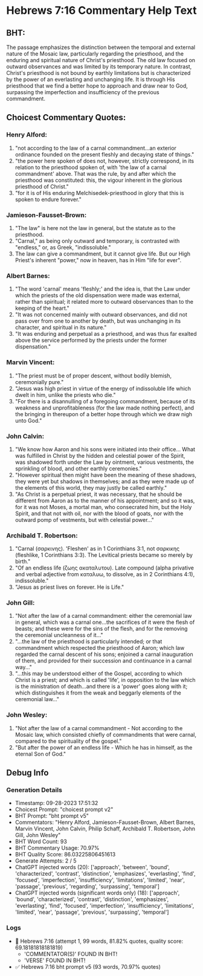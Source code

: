 # Hebrews 7:16 Commentary Help Text

## BHT:
The passage emphasizes the distinction between the temporal and external nature of the Mosaic law, particularly regarding the priesthood, and the enduring and spiritual nature of Christ's priesthood. The old law focused on outward observances and was limited by its temporary nature. In contrast, Christ's priesthood is not bound by earthly limitations but is characterized by the power of an everlasting and unchanging life. It is through His priesthood that we find a better hope to approach and draw near to God, surpassing the imperfection and insufficiency of the previous commandment.

## Choicest Commentary Quotes:
### Henry Alford:
1. "not according to the law of a carnal commandment...an exterior ordinance founded on the present fleshly and decaying state of things." 
2. "the power here spoken of does not, however, strictly correspond, in its relation to the priesthood spoken of, with 'the law of a carnal commandment' above. That was the rule, by and after which the priesthood was constituted: this, the vigour inherent in the glorious priesthood of Christ."
3. "for it is of His enduring Melchisedek-priesthood in glory that this is spoken to endure forever."

### Jamieson-Fausset-Brown:
1. "The law" is here not the law in general, but the statute as to the priesthood.
2. "Carnal," as being only outward and temporary, is contrasted with "endless," or, as Greek, "indissoluble."
3. The law can give a commandment, but it cannot give life. But our High Priest's inherent "power," now in heaven, has in Him "life for ever".

### Albert Barnes:
1. "The word 'carnal' means 'fleshly;' and the idea is, that the Law under which the priests of the old dispensation were made was external, rather than spiritual; it related more to outward observances than to the keeping of the heart."
2. "It was not concerned mainly with outward observances, and did not pass over from one to another by death, but was unchanging in its character, and spiritual in its nature."
3. "It was enduring and perpetual as a priesthood, and was thus far exalted above the service performed by the priests under the former dispensation."

### Marvin Vincent:
1. "The priest must be of proper descent, without bodily blemish, ceremonially pure."
2. "Jesus was high priest in virtue of the energy of indissoluble life which dwelt in him, unlike the priests who die."
3. "For there is a disannulling of a foregoing commandment, because of its weakness and unprofitableness (for the law made nothing perfect), and the bringing in thereupon of a better hope through which we draw nigh unto God."

### John Calvin:
1. "We know how Aaron and his sons were initiated into their office... What was fulfilled in Christ by the hidden and celestial power of the Spirit, was shadowed forth under the Law by ointment, various vestments, the sprinkling of blood, and other earthly ceremonies." 
2. "However spiritual then might have been the meaning of these shadows, they were yet but shadows in themselves; and as they were made up of the elements of this world, they may justly be called earthly."
3. "As Christ is a perpetual priest, it was necessary, that he should be different from Aaron as to the manner of his appointment; and so it was, for it was not Moses, a mortal man, who consecrated him, but the Holy Spirit, and that not with oil, nor with the blood of goats, nor with the outward pomp of vestments, but with celestial power..."

### Archibald T. Robertson:
1. "Carnal (σαρκινης). 'Fleshen' as in 1 Corinthians 3:1, not σαρκικης (fleshlike, 1 Corinthians 3:3). The Levitical priests became so merely by birth."
2. "Of an endless life (ζωης ακαταλυτου). Late compound (alpha privative and verbal adjective from καταλυω, to dissolve, as in 2 Corinthians 4:1), indissoluble."
3. "Jesus as priest lives on forever. He is Life."

### John Gill:
1. "Not after the law of a carnal commandment: either the ceremonial law in general, which was a carnal one...the sacrifices of it were the flesh of beasts; and these were for the sins of the flesh, and for the removing the ceremonial uncleanness of it..."
2. "...the law of the priesthood is particularly intended; or that commandment which respected the priesthood of Aaron; which law regarded the carnal descent of his sons; enjoined a carnal inauguration of them, and provided for their succession and continuance in a carnal way..."
3. "...this may be understood either of the Gospel, according to which Christ is a priest; and which is called 'life', in opposition to the law which is the ministration of death...and there is a 'power' goes along with it; which distinguishes it from the weak and beggarly elements of the ceremonial law..."

### John Wesley:
1. "Not after the law of a carnal commandment - Not according to the Mosaic law, which consisted chiefly of commandments that were carnal, compared to the spirituality of the gospel."
2. "But after the power of an endless life - Which he has in himself, as the eternal Son of God."


## Debug Info
### Generation Details
- Timestamp: 09-28-2023 17:51:32
- Choicest Prompt: "choicest prompt v2"
- BHT Prompt: "bht prompt v5"
- Commentators: "Henry Alford, Jamieson-Fausset-Brown, Albert Barnes, Marvin Vincent, John Calvin, Philip Schaff, Archibald T. Robertson, John Gill, John Wesley"
- BHT Word Count: 93
- BHT Commentary Usage: 70.97%
- BHT Quality Score: 86.03225806451613
- Generate Attempts: 2 / 5
- ChatGPT injected words (20):
	['approach', 'between', 'bound', 'characterized', 'contrast', 'distinction', 'emphasizes', 'everlasting', 'find', 'focused', 'imperfection', 'insufficiency', 'limitations', 'limited', 'near', 'passage', 'previous', 'regarding', 'surpassing', 'temporal']
- ChatGPT injected words (significant words only) (18):
	['approach', 'bound', 'characterized', 'contrast', 'distinction', 'emphasizes', 'everlasting', 'find', 'focused', 'imperfection', 'insufficiency', 'limitations', 'limited', 'near', 'passage', 'previous', 'surpassing', 'temporal']

### Logs
- 🔄 Hebrews 7:16 (attempt 1, 99 words, 81.82% quotes, quality score: 69.18181818181819) 
	- 'COMMENTATOR(S)' FOUND IN BHT! 
	- 'VERSE' FOUND IN BHT!
- ✅ Hebrews 7:16 bht prompt v5 (93 words, 70.97% quotes)